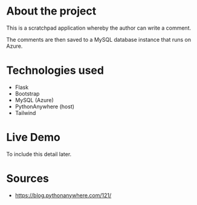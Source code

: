 # About the project

This is a scratchpad application whereby the author can write a comment.

The comments are then saved to a MySQL database instance that runs on Azure.

# Technologies used

- Flask
- Bootstrap
- MySQL (Azure)
- PythonAnywhere (host)
- Tailwind

# Live Demo

To include this detail later.

# Sources

- https://blog.pythonanywhere.com/121/
